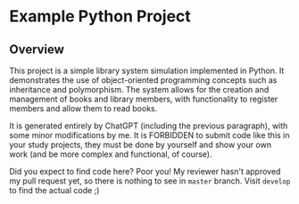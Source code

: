 # Example Python Project

## Overview

This project is a simple library system simulation implemented in Python. It demonstrates the use of object-oriented programming concepts such as inheritance and polymorphism. The system allows for the creation and management of books and library members, with functionality to register members and allow them to read books.


It is generated entirely by ChatGPT (including the previous paragraph), with some minor modifications by me. It is FORBIDDEN to submit code like this in your study projects, they must be done by yourself and show your own work (and be more complex and functional, of course).

Did you expect to find code here? Poor you! My reviewer hasn't approved my pull request yet, so there is nothing to see in `master` branch. Visit `develop` to find the actual code ;)

